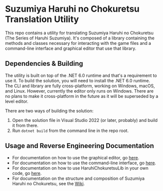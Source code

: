 # Suzumiya Haruhi no Chokuretsu Translation Utility
This repo contains a utility for translating Suzumiya Haruhi no Chokuretsu (The Series of Haruhi Suzumiya).
It's composed of a library containing the methods and classes necessary for interacting with the game files
and a command-line interface and graphical editor that use that library.

## Dependencies & Building
The utility is built on top of the .NET 6.0 runtime and that's a requirement to use it. To build the solution,
you will need to install the .NET 6.0 runtime. The CLI and library are fully cross-platform, working on Windows,
macOS, and Linux. However, currently the editor only runs on Windows. There are no plans to make it cross-platform
in the future as it will be superseded by a level editor.

There are two ways of building the solution:
1. Open the solution file in Visual Studio 2022 (or later, probably) and build it from there.
2. Run `dotnet build` from the command line in the repo root.

## Usage and Reverse Engineering Documentation
* For documentation on how to use the graphical editor, go [here](HaruhiChokuretsuEditor/README.md).
* For documentation on how to use the command-line interface, go [here](HaruhiChokuretsuCLI/README.md).
* For documentation on how to use HaruhiChokuretsuLib in your own code, go [here](HaruhiChokuretsuLib/README.md).
* For documentation on the structure and composition of Suzumiya Haruhi no Chokuretsu, see the [Wiki](https://github.com/haroohie-club/ChokuretsuTranslationUtility/wiki).